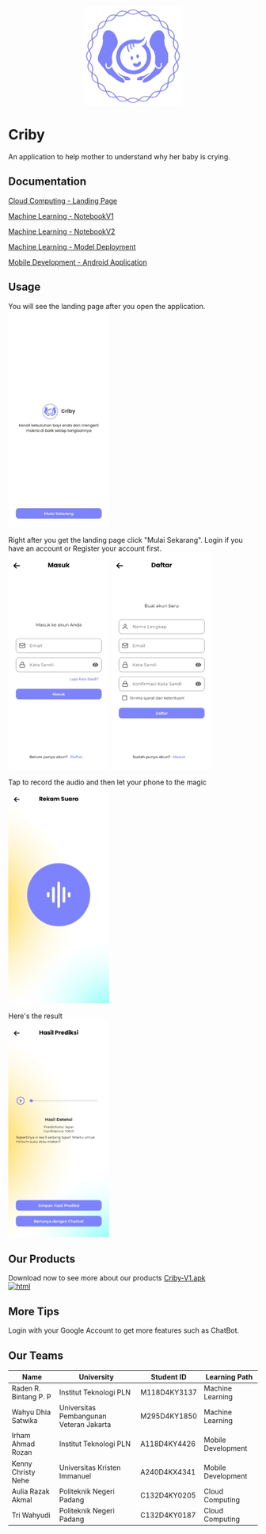 <p align="center">
    <img src="/imgs/criby.png" alt="Criby Logo">
</p>

# Criby
An application to help mother to understand why her baby is crying.

## Documentation
[Cloud Computing - Landing Page](https://github.com/wahyudhiasatwika/Criby/tree/landing_page_development)

[Machine Learning - NotebookV1](https://github.com/wahyudhiasatwika/Criby/tree/main/Machine%20Learning)

[Machine Learning - NotebookV2](https://www.kaggle.com/search?q=criby)

[Machine Learning - Model Deployment](https://github.com/wahyudhiasatwika/Criby/tree/model_deployment)

[Mobile Development - Android Application](https://github.com/wahyudhiasatwika/Criby/tree/master)



## Usage
You will see the landing page after you open the application. <br>
![Landing Page](/imgs/mobile/landing.jpg)

Right after you get the landing page click "Mulai Sekarang". Login if you have an account or Register your account first. <br>
![Login Page](/imgs/mobile/login.jpg) ![Register Page](/imgs/mobile/reg.jpg)

Tap to record the audio and then let your phone to the magic <br>
![Record Now!](/imgs/mobile/record.jpg)

Here's the result <br>
![Record Now!](/imgs/mobile/result.jpg)

## Our Products
Download now to see more about our products [Criby-V1.apk](https://model.criby.app/download) <br>
[![html](https://img.shields.io/badge/Go%20To%20Criby.app-8A2BE2)](https://criby.app)



## More Tips
Login with your Google Account to get more features such as ChatBot.

## Our Teams
| Name  | University  | Student ID | Learning Path |
|----------|---------------|---------------|---------------|
| Raden R. Bintang P. P | Institut Teknologi PLN      | M118D4KY3137   | Machine Learning       |
| Wahyu Dhia Satwika | Universitas Pembangunan Veteran Jakarta      | M295D4KY1850       | Machine Learning       |
| Irham Ahmad Rozan | Institut Teknologi PLN      | A118D4KY4426       | Mobile Development    |
| Kenny Christy Nehe | Universitas Kristen Immanuel      | A240D4KX4341       | Mobile Development    |
| Aulia Razak Akmal | Politeknik Negeri Padang      | C132D4KY0205       | Cloud Computing |
| Tri Wahyudi | Politeknik Negeri Padang      | C132D4KY0187      | Cloud Computing |
